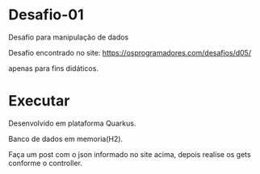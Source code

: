 # Desafio-01
Desafio para manipulação de dados

Desafio encontrado no site:
https://osprogramadores.com/desafios/d05/

apenas para fins didáticos.

# Executar
Desenvolvido em plataforma Quarkus.

Banco de dados em memoria(H2).

Faça um post com o json informado no site acima, depois realise os gets conforme o controller.
